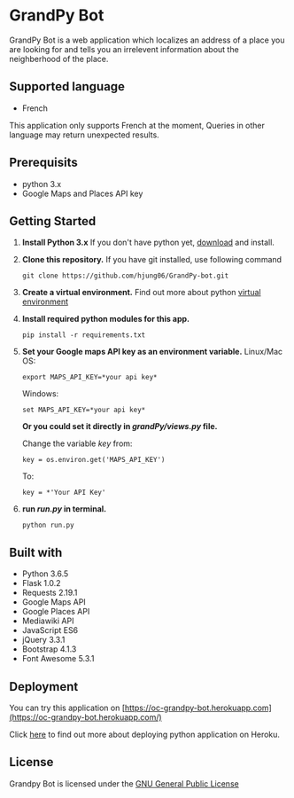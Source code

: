 
# GrandPy Bot
GrandPy Bot is a web application which localizes an address of a place you are looking for and tells you an irrelevent information about the neighberhood of the place.

## Supported language
- French

This application only supports French at the moment, Queries in other language may return unexpected results.

## Prerequisits
- python 3.x
- Google Maps and Places API key

## Getting Started
1. **Install Python 3.x**
	If you don't have python yet, [download](https://www.python.org/downloads/) and install.

2. **Clone this repository.**
	If you have git installed, use following command
	```
	git clone https://github.com/hjung06/GrandPy-bot.git
	```

3. **Create a virtual environment.**
	Find out more about python [virtual environment](https://docs.python.org/3/tutorial/venv.html)

4. **Install required python modules for this app.**
	```
	pip install -r requirements.txt
	```

5. **Set your Google maps API key as an environment variable.**
	Linux/Mac OS:
	```
	export MAPS_API_KEY=*your api key*
	```
	Windows:
	```
	set MAPS_API_KEY=*your api key*
	```
	**Or you could set it directly in *grandPy/views.py* file.**

	Change the variable *key* from:
	```
	key = os.environ.get('MAPS_API_KEY')
	```
	To:
	```
	key = *'Your API Key'
	```
6. **run *run.py* in terminal.**
	```
	python run.py
	```

## Built with
- Python 3.6.5
- Flask 1.0.2
- Requests 2.19.1
- Google Maps API
- Google Places API
- Mediawiki API
- JavaScript ES6
- jQuery 3.3.1
- Bootstrap 4.1.3
- Font Awesome 5.3.1

## Deployment
You can try this application on [https://oc-grandpy-bot.herokuapp.com](https://oc-grandpy-bot.herokuapp.com/)

Click [here](https://devcenter.heroku.com/articles/getting-started-with-python) to find out more about deploying python application on Heroku.

## License
Grandpy Bot is licensed under the [GNU General Public License](https://www.gnu.org/licenses/gpl-3.0.en.html)